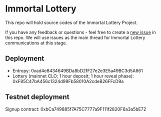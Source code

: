 # Immortal Lottery

This repo will hold source codes of the Immortal Lottery Project.

If you have any feedback or questions - feel free to create a [new issue](https://github.com/Dexaran/ImmortalLottery/issues/new) in this repo. We will use issues as the main thread for Immortal Lottery communications at this stage.

## Deployment

- Entropy: 0xad4e8434649BDa8bD2fF27e2e3E5a49BC3d5A661
- Lottery (mainnet CLO; 1 hour deposit; 1 hour reveal phase): 0xF85C47bA456c1324d99Fb58010A2cdeB26FFcD9a


## Testnet deployment

Signup contract: 0xbCa749885f7A75C7777a9F111f2820F6a3a5bE72

